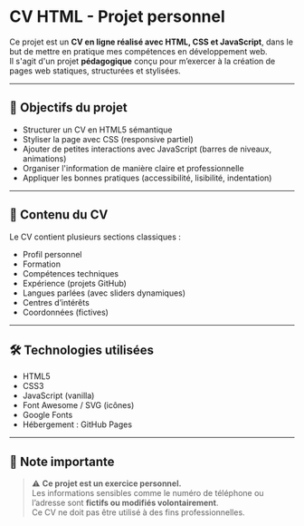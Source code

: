 # CV HTML - Projet personnel

Ce projet est un **CV en ligne réalisé avec HTML, CSS et JavaScript**, dans le but de mettre en pratique mes compétences en développement web.  
Il s'agit d'un projet **pédagogique** conçu pour m’exercer à la création de pages web statiques, structurées et stylisées.

---

## 🧠 Objectifs du projet

- Structurer un CV en HTML5 sémantique
- Styliser la page avec CSS (responsive partiel)
- Ajouter de petites interactions avec JavaScript (barres de niveaux, animations)
- Organiser l'information de manière claire et professionnelle
- Appliquer les bonnes pratiques (accessibilité, lisibilité, indentation)

---

## 💼 Contenu du CV

Le CV contient plusieurs sections classiques :
- Profil personnel
- Formation
- Compétences techniques
- Expérience (projets GitHub)
- Langues parlées (avec sliders dynamiques)
- Centres d’intérêts
- Coordonnées (fictives)

---

## 🛠️ Technologies utilisées

- HTML5
- CSS3
- JavaScript (vanilla)
- Font Awesome / SVG (icônes)
- Google Fonts
- Hébergement : GitHub Pages

---

## 🔐 Note importante

> ⚠️ **Ce projet est un exercice personnel.**  
> Les informations sensibles comme le numéro de téléphone ou  l’adresse sont **fictifs ou modifiés volontairement**.  
> Ce CV ne doit pas être utilisé à des fins professionnelles.


